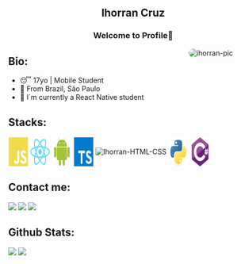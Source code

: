 <center> 

## **Ihorran Cruz** 

</center>

<center>

### Welcome to Profile🦆

</center>

<img align="right" alt="ihorran-pic" width="140" style="border-radius:50px;" src="https://user-images.githubusercontent.com/92957629/156885082-2311a942-b5a3-4163-9ad8-8efcac0fca55.gif">


## **Bio:**

- 😴 17yo | Mobile Student
- 📌 From Brazil, São Paulo
- 🚀 I´m currently a React Native student 


## **Stacks:**
<img align="center" alt="Ihorran-Js" height="60" width="40" src="https://raw.githubusercontent.com/devicons/devicon/master/icons/javascript/javascript-plain.svg">
<img align="center" alt="Ihorran-React" height="60" width="40" src="https://raw.githubusercontent.com/devicons/devicon/master/icons/react/react-original.svg">
<img align="center" alt="Ihorran-Android" height="60" width="40" src="https://raw.githubusercontent.com/devicons/devicon/1119b9f84c0290e0f0b38982099a2bd027a48bf1/icons/android/android-plain.svg">
<img align="center" alt="Ihorran-TypeScript" height="60" width="40" src="https://raw.githubusercontent.com/devicons/devicon/1119b9f84c0290e0f0b38982099a2bd027a48bf1/icons/typescript/typescript-original.svg">
<img align="center" alt="Ihorran-HTML-CSS" height="70" width="70" src="https://user-images.githubusercontent.com/92957629/218325451-29c33d4d-35b9-4ba2-b91f-060b7ec32785.png">
<img align="center" alt="Ihorran-Python" height="60" width="40" src="https://raw.githubusercontent.com/devicons/devicon/master/icons/python/python-original.svg">
<img align="center" alt="Ihorran-Csharp" height="60" width="40" src="https://raw.githubusercontent.com/devicons/devicon/master/icons/csharp/csharp-original.svg">


## **Contact me:**

<a href="https://www.linkedin.com/in/ihorran-cruz-916647244/" target="_blank"><img src="https://img.shields.io/badge/LinkedIn-0077B5?style=for-the-badge&logo=linkedin&logoColor=white" target="_blank"></a>
<a href="https://www.instagram.com/ihorranpng/" target="_blank"><img src="https://img.shields.io/badge/-Instagram-%23E4405F?style=for-the-badge&logo=instagram&logoColor=white" target="_blank"></a> <a href="https://linktr.ee/ihorrandev"><img src="https://img.shields.io/badge/linktree-39E09B?style=for-the-badge&logo=linktree&logoColor=white" target="_blank"></a>


## **Github Stats:**

<img height="140em" src="https://github-readme-stats.vercel.app/api?username=ihorrandev&show_icons=true&theme=github_dark&include_all_commits=true&count_private=true"/>
<img height="140em" src="https://github-readme-stats.vercel.app/api/top-langs/?username=ihorrandev&layout=compact&langs_count=7&theme=github_dark"/>
